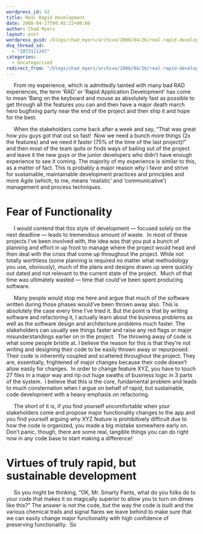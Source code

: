 ```yaml
---
wordpress_id: 42
title: Real Rapid Development
date: 2008-04-27T00:45:22+00:00
author: Chad Myers
layout: post
wordpress_guid: /blogs/chad_myers/archive/2008/04/26/real-rapid-development.aspx
dsq_thread_id:
  - "1073111247"
categories:
  - Uncategorized
redirect_from: "/blogs/chad_myers/archive/2008/04/26/real-rapid-development.aspx/"
---
```

&nbsp;&nbsp;&nbsp;&nbsp; From my experience, which is admittedly tainted with many bad RAD experiences, the term &#8216;RAD&#8217; or &#8216;Rapid Application Development&#8217; has come to mean &#8216;Bang on the keyboard and mouse as absolutely fast as possible to get through all the features you can and then have a major death march hero bugfixing party near the end of the project and then ship it and hope for the best.

&nbsp;&nbsp;&nbsp;&nbsp; When the stakeholders come back after a week and say, &#8220;That was great how you guys got that out so fast!&nbsp; Now we need a bunch more things (2x the features) and we need it faster (75% of the time of the last project)!&#8221;&nbsp; and then most of the team quits or finds ways of bailing out of the project and leave it the new guys or the junior developers who didn&#8217;t have enough experience to see it coming. The majority of my experience is similar to this, as a matter of fact. This is probably a major reason why I favor and strive for sustainable, maintainable development practices and principles and more Agile (which, to me, means &#8216;realistic&#8217; and &#8216;communicative&#8217;) management and process techniques.

# Fear of Functionality

&nbsp;&nbsp;&nbsp;&nbsp; I would contend that this style of development &#8212; focused solely on the next deadline &#8212; leads to tremendous amount of waste.&nbsp; In most of these projects I&#8217;ve been involved with, the idea was that you put a bunch of planning and effort in up front to manage where the project would head and then deal with the crisis that come up throughout the project. While not totally worthless (some planning is required no matter what methodology you use, obviously), much of the plans and designs drawn up were quickly out dated and not relevant to the current state of the project.&nbsp; Much of that time was ultimately wasted &#8212; time that could&#8217;ve been spent producing software.&nbsp; 

&nbsp;&nbsp;&nbsp;&nbsp; Many people would stop me here and argue that much of the software written during those phases would&#8217;ve been thrown away also. This is absolutely the case every time I&#8217;ve tried it. But the point is that by writing software and refactoring it, I actually learn about the business problems as well as the software design and architecture problems much faster. The stakeholders can usually see things faster and raise any red flags or major misunderstandings earlier on in the project.&nbsp; The throwing away of code is what some people bristle at. I believe the reason for this is that they&#8217;re not writing and designing their code to be easily thrown away or repurposed. Their code is inherently coupled and scattered throughout the project. They are, essentially, frightened of major changes because their code doesn&#8217;t allow easily for changes.&nbsp; In order to change feature XYZ, you have to touch 27 files in a major way and rip out huge swaths of business logic in 3 parts of the system.&nbsp; I believe that this is the core, fundamental problem and leads to much consternation when I argue on behalf of rapid, but sustainable, code development with a heavy emphasis on refactoring.

&nbsp;&nbsp;&nbsp;&nbsp; The short of it is, if you find yourself uncomfortable when your stakeholders come and propose major functionality changes to the app and you find yourself arguing why XYZ feature is prohibitively difficult due to how the code is organized, you made a big mistake somewhere early on.&nbsp; Don&#8217;t panic, though, there are some real, tangible things you can do right now in any code base to start making a difference!

# Virtues of truly rapid, but sustainable development

&nbsp;&nbsp;&nbsp;&nbsp; So you might be thinking, &#8220;OK, Mr. Smarty Pants, what do you folks do to your code that makes it so magically superior to allow you to turn on dimes like this?&#8221; The answer is not the code, but the way the code is built and the various chemical trails and signal flares we leave behind to make sure that we can easily change major functionality with high confidence of preserving functionality.&nbsp; So